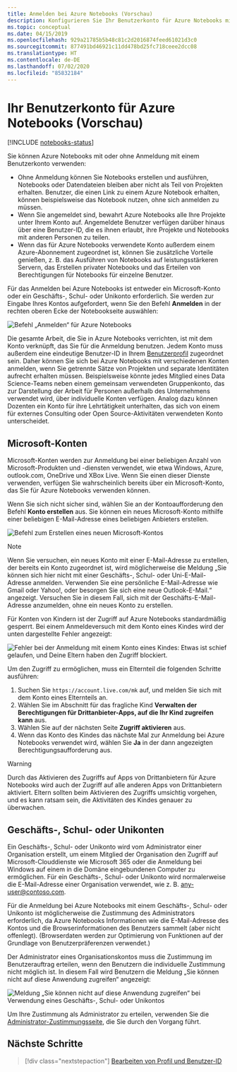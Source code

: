 ```yaml
---
title: Anmelden bei Azure Notebooks (Vorschau)
description: Konfigurieren Sie Ihr Benutzerkonto für Azure Notebooks mithilfe eines Microsoft-Kontos oder eines Geschäfts-, Schul- oder Unikontos.
ms.topic: conceptual
ms.date: 04/15/2019
ms.openlocfilehash: 929a21785b5b48c81c2d2016874feed61021d3c0
ms.sourcegitcommit: 877491bd46921c11dd478bd25fc718ceee2dcc08
ms.translationtype: HT
ms.contentlocale: de-DE
ms.lasthandoff: 07/02/2020
ms.locfileid: "85832184"
---
```

# <a name="your-user-account-for-azure-notebooks-preview"></a>Ihr Benutzerkonto für Azure Notebooks (Vorschau)

[!INCLUDE [notebooks-status](../../includes/notebooks-status.md)]

Sie können Azure Notebooks mit oder ohne Anmeldung mit einem Benutzerkonto verwenden:

- Ohne Anmeldung können Sie Notebooks erstellen und ausführen, Notebooks oder Datendateien bleiben aber nicht als Teil von Projekten erhalten. Benutzer, die einen Link zu einem Azure Notebook erhalten, können beispielsweise das Notebook nutzen, ohne sich anmelden zu müssen.
- Wenn Sie angemeldet sind, bewahrt Azure Notebooks alle Ihre Projekte unter Ihrem Konto auf. Angemeldete Benutzer verfügen darüber hinaus über eine Benutzer-ID, die es ihnen erlaubt, ihre Projekte und Notebooks mit anderen Personen zu teilen.
- Wenn das für Azure Notebooks verwendete Konto außerdem einem Azure-Abonnement zugeordnet ist, können Sie zusätzliche Vorteile genießen, z. B. das Ausführen von Notebooks auf leistungsstärkeren Servern, das Erstellen privater Notebooks und das Erteilen von Berechtigungen für Notebooks für einzelne Benutzer.

Für das Anmelden bei Azure Notebooks ist entweder ein Microsoft-Konto oder ein Geschäfts-, Schul- oder Unikonto erforderlich. Sie werden zur Eingabe Ihres Kontos aufgefordert, wenn Sie den Befehl **Anmelden** in der rechten oberen Ecke der Notebookseite auswählen:

![Befehl „Anmelden“ für Azure Notebooks](media/accounts/sign-in-command.png)

Die gesamte Arbeit, die Sie in Azure Notebooks verrichten, ist mit dem Konto verknüpft, das Sie für die Anmeldung benutzen. Jedem Konto muss außerdem eine eindeutige Benutzer-ID in Ihrem [Benutzerprofil](azure-notebooks-user-profile.md) zugeordnet sein. Daher können Sie sich bei Azure Notebooks mit verschiedenen Konten anmelden, wenn Sie getrennte Sätze von Projekten und separate Identitäten aufrecht erhalten müssen. Beispielsweise könnte jedes Mitglied eines Data Science-Teams neben einem gemeinsam verwendeten Gruppenkonto, das zur Darstellung der Arbeit für Personen außerhalb des Unternehmens verwendet wird, über individuelle Konten verfügen. Analog dazu können Dozenten ein Konto für ihre Lehrtätigkeit unterhalten, das sich von einem für externes Consulting oder Open Source-Aktivitäten verwendeten Konto unterscheidet.

## <a name="microsoft-accounts"></a>Microsoft-Konten

Microsoft-Konten werden zur Anmeldung bei einer beliebigen Anzahl von Microsoft-Produkten und -diensten verwendet, wie etwa Windows, Azure, outlook.com, OneDrive und XBox Live. Wenn Sie einen dieser Dienste verwenden, verfügen Sie wahrscheinlich bereits über ein Microsoft-Konto, das Sie für Azure Notebooks verwenden können.

Wenn Sie sich nicht sicher sind, wählen Sie an der Kontoaufforderung den Befehl **Konto erstellen** aus. Sie können ein neues Microsoft-Konto mithilfe einer beliebigen E-Mail-Adresse eines beliebigen Anbieters erstellen.

![Befehl zum Erstellen eines neuen Microsoft-Kontos](media/accounts/create-new-microsoft-account.png)

> [!Note]
> Wenn Sie versuchen, ein neues Konto mit einer E-Mail-Adresse zu erstellen, der bereits ein Konto zugeordnet ist, wird möglicherweise die Meldung „Sie können sich hier nicht mit einer Geschäfts-, Schul- oder Uni-E-Mail-Adresse anmelden. Verwenden Sie eine persönliche E-Mail-Adresse wie Gmail oder Yahoo!, oder besorgen Sie sich eine neue Outlook-E-Mail.“ angezeigt. Versuchen Sie in diesem Fall, sich mit der Geschäfts-E-Mail-Adresse anzumelden, ohne ein neues Konto zu erstellen.

Für Konten von Kindern ist der Zugriff auf Azure Notebooks standardmäßig gesperrt. Bei einem Anmeldeversuch mit dem Konto eines Kindes wird der unten dargestellte Fehler angezeigt:

![Fehler bei der Anmeldung mit einem Konto eines Kindes: Etwas ist schief gelaufen, und Deine Eltern haben den Zugriff blockiert.](media/accounts/child-account-error.png)

Um den Zugriff zu ermöglichen, muss ein Elternteil die folgenden Schritte ausführen:

1. Suchen Sie `https://account.live.com/mk` auf, und melden Sie sich mit dem Konto eines Elternteils an.
1. Wählen Sie im Abschnitt für das fragliche Kind **Verwalten der Berechtigungen für Drittanbieter-Apps, auf die Ihr Kind zugreifen kann** aus.
1. Wählen Sie auf der nächsten Seite **Zugriff aktivieren** aus.
1. Wenn das Konto des Kindes das nächste Mal zur Anmeldung bei Azure Notebooks verwendet wird, wählen Sie **Ja** in der dann angezeigten Berechtigungsaufforderung aus.

> [!Warning]
> Durch das Aktivieren des Zugriffs auf Apps von Drittanbietern für Azure Notebooks wird auch der Zugriff auf alle anderen Apps von Drittanbietern aktiviert. Eltern sollten beim Aktivieren des Zugriffs umsichtig vorgehen, und es kann ratsam sein, die Aktivitäten des Kindes genauer zu überwachen.

## <a name="work-or-school-accounts"></a>Geschäfts-, Schul- oder Unikonten

Ein Geschäfts-, Schul- oder Unikonto wird vom Administrator einer Organisation erstellt, um einem Mitglied der Organisation den Zugriff auf Microsoft-Clouddienste wie Microsoft 365 oder die Anmeldung bei Windows auf einem in die Domäne eingebundenen Computer zu ermöglichen. Für ein Geschäfts-, Schul- oder Unikonto wird normalerweise die E-Mail-Adresse einer Organisation verwendet, wie z. B. any-user@contoso.com.

Für die Anmeldung bei Azure Notebooks mit einem Geschäfts-, Schul- oder Unikonto ist möglicherweise die Zustimmung des Administrators erforderlich, da Azure Notebooks Informationen wie die E-Mail-Adresse des Kontos und die Browserinformationen des Benutzers sammelt (aber nicht offenlegt). (Browserdaten werden zur Optimierung von Funktionen auf der Grundlage von Benutzerpräferenzen verwendet.)

Der Administrator eines Organisationskontos muss die Zustimmung im Benutzerauftrag erteilen, wenn den Benutzern die individuelle Zustimmung nicht möglich ist. In diesem Fall wird Benutzern die Meldung „Sie können nicht auf diese Anwendung zugreifen“ angezeigt:

![Meldung „Sie können nicht auf diese Anwendung zugreifen“ bei Verwendung eines Geschäfts-, Schul- oder Unikontos](media/accounts/consent-permissions-denied.png)

Um Ihre Zustimmung als Administrator zu erteilen, verwenden Sie die [Administrator-Zustimmungsseite](https://notebooks.azure.com/account/adminConsent), die Sie durch den Vorgang führt.

## <a name="next-steps"></a>Nächste Schritte  

> [!div class="nextstepaction"]
> [Bearbeiten von Profil und Benutzer-ID](azure-notebooks-user-profile.md)
